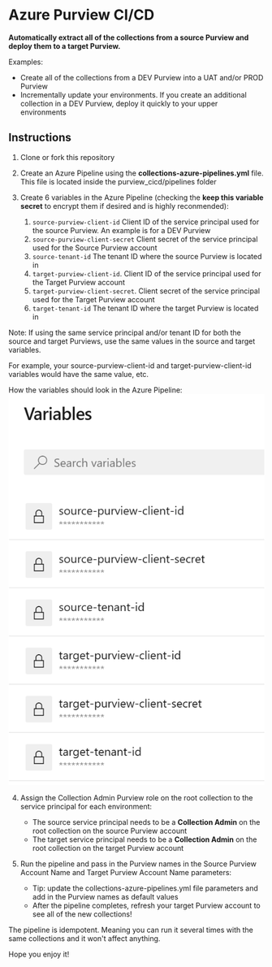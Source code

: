 # Azure Purview CI/CD

**Automatically extract all of the collections from a source Purview and deploy them to a target Purview.** 

Examples:
- Create all of the collections from a DEV Purview into a UAT and/or PROD Purview
- Incrementally update your environments. If you create an additional collection in a DEV Purview, deploy it quickly to your upper environments

## Instructions

1. Clone or fork this repository

2. Create an Azure Pipeline using the **collections-azure-pipelines.yml** file. This file is located inside the purview_cicd/pipelines folder

3. Create 6 variables in the Azure Pipeline (checking the **keep this variable secret** to encrypt them if desired and is highly reconmended):
    1. `source-purview-client-id` Client ID of the service principal used for the source Purview. An example is for a DEV Purview
    2. `source-purview-client-secret` Client secret of the service principal used for the Source Purview account
    3. `source-tenant-id` The tenant ID where the source Purview is located in
    4.  `target-purview-client-id`. Client ID of the service principal used for the Target Purview account
    5. `target-purview-client-secret`. Client secret of the service principal used for the Target Purview account
    6. `target-tenant-id` The tenant ID where the target Purview is located in 

Note: If using the same service principal and/or tenant ID for both the source and target Purviews, use the same values in the source and target variables.

For example, your source-purview-client-id and target-purview-client-id variables would have the same value, etc.

How the variables should look in the Azure Pipeline:
![Azure Pipeline Variables](purview_cicd/images/azure_pipeline_variables.png)


4. Assign the Collection Admin Purview role on the root collection to the service principal for each environment:
    - The source service principal needs to be a **Collection Admin** on the root collection on the source Purview account
    - The target service principal needs to be a **Collection Admin** on the root collection on the target Purview account

5. Run the pipeline and pass in the Purview names in the Source Purview Account Name and Target Purview Account Name parameters:
    - Tip: update the collections-azure-pipelines.yml file parameters and add in the Purview names as default values
    - After the pipeline completes, refresh your target Purview account to see all of the new collections!

The pipeline is idempotent. Meaning you can run it several times with the same collections and it won't affect anything.

Hope you enjoy it!













